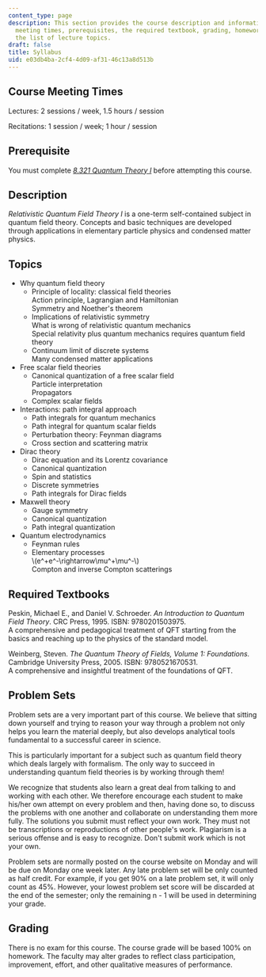 ```yaml
---
content_type: page
description: This section provides the course description and information on course
  meeting times, prerequisites, the required textbook, grading, homework policy, and
  the list of lecture topics.
draft: false
title: Syllabus
uid: e03db4ba-2cf4-4d09-af31-46c13a8d513b
---
```

## Course Meeting Times

Lectures: 2 sessions / week, 1.5 hours / session

Recitations: 1 session / week; 1 hour / session

## Prerequisite

You must complete [*8.321 Quantum Theory I*](https://ocw.mit.edu/courses/8-321-quantum-theory-i-fall-2017/) before attempting this course.

## Description

*Relativistic Quantum Field Theory I* is a one-term self-contained subject in quantum field theory. Concepts and basic techniques are developed through applications in elementary particle physics and condensed matter physics.

## Topics

- Why quantum field theory
    - Principle of locality: classical field theories           
        Action principle, Lagrangian and Hamiltonian          
        Symmetry and Noether's theorem
    - Implications of relativistic symmetry          
        What is wrong of relativistic quantum mechanics          
        Special relativity plus quantum mechanics requires quantum field theory
    - Continuum limit of discrete systems         
        Many condensed matter applications
- Free scalar field theories
    - Canonical quantization of a free scalar field         
        Particle interpretation         
        Propagators
    - Complex scalar fields
- Interactions: path integral approach
    - Path integrals for quantum mechanics 
    - Path integral for quantum scalar fields 
    - Perturbation theory: Feynman diagrams 
    - Cross section and scattering matrix
- Dirac theory
    - Dirac equation and its Lorentz covariance 
    - Canonical quantization 
    - Spin and statistics 
    - Discrete symmetries 
    - Path integrals for Dirac fields
- Maxwell theory
    - Gauge symmetry 
    - Canonical quantization 
    - Path integral quantization
- Quantum electrodynamics
    - Feynman rules 
    - Elementary processes        
        \\(e^+e^-\rightarrow\mu^+\mu^-\\)        
        Compton and inverse Compton scatterings

## Required Textbooks

Peskin, Michael E., and Daniel V. Schroeder. *An Introduction to Quantum Field Theory*. CRC Press, 1995. ISBN: 9780201503975.              
A comprehensive and pedagogical treatment of QFT starting from the basics and reaching up to the physics of the standard model.

Weinberg, Steven. *The Quantum Theory of Fields, Volume 1: Foundations.* Cambridge University Press, 2005. ISBN: 9780521670531.              
A comprehensive and insightful treatment of the foundations of QFT.

## Problem Sets

Problem sets are a very important part of this course. We believe that sitting down yourself and trying to reason your way through a problem not only helps you learn the material deeply, but also develops analytical tools fundamental to a successful career in science.

This is particularly important for a subject such as quantum field theory which deals largely with formalism. The only way to succeed in understanding quantum field theories is by working through them!

We recognize that students also learn a great deal from talking to and working with each other. We therefore encourage each student to make his/her own attempt on every problem and then, having done so, to discuss the problems with one another and collaborate on understanding them more fully. The solutions you submit must reflect your own work. They must not be transcriptions or reproductions of other people's work. Plagiarism is a serious offense and is easy to recognize. Don't submit work which is not your own.

Problem sets are normally posted on the course website on Monday and will be due on Monday one week later. Any late problem set will be only counted as half credit. For example, if you get 90% on a late problem set, it will only count as 45%. However, your lowest problem set score will be discarded at the end of the semester; only the remaining n - 1 will be used in determining your grade.

## Grading

There is no exam for this course. The course grade will be based 100% on homework. The faculty may alter grades to reflect class participation, improvement, effort, and other qualitative measures of performance.